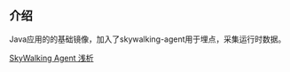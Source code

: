 ## 介绍
Java应用的的基础镜像，加入了skywalking-agent用于埋点，采集运行时数据。

[SkyWalking Agent 浅析](https://zhuanlan.zhihu.com/p/252494085)

